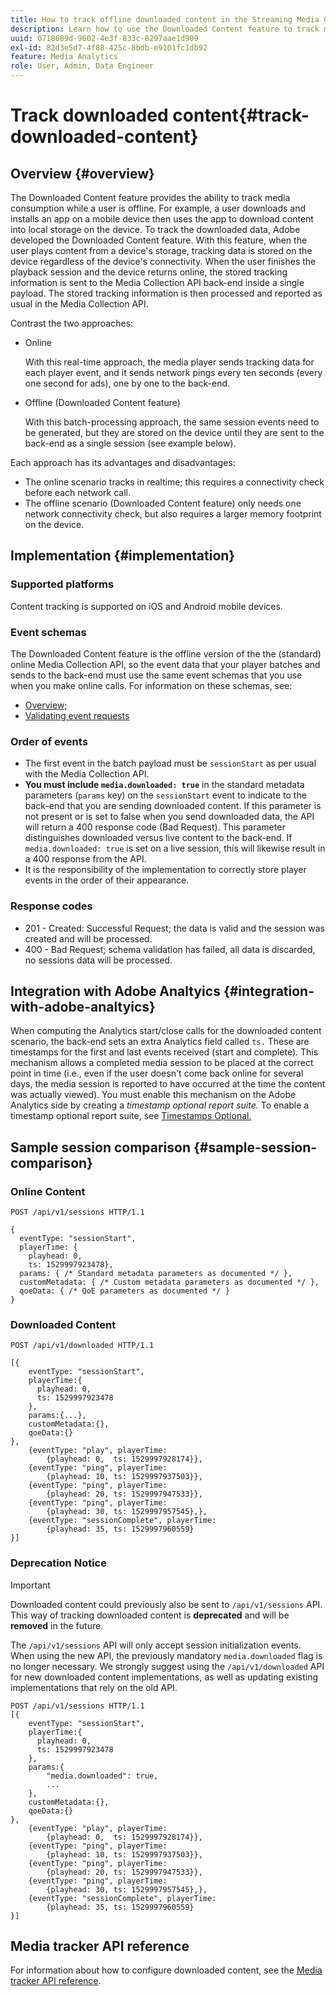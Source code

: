 ```yaml
---
title: How to track offline downloaded content in the Streaming Media Collection Add-on 
description: Learn how to use the Downloaded Content feature to track media consumption when a user is offline.
uuid: 0718689d-9602-4e3f-833c-8297aae1d909
exl-id: 82d3e5d7-4f88-425c-8bdb-e9101fc1db92
feature: Media Analytics
role: User, Admin, Data Engineer
---
```

# Track downloaded content{#track-downloaded-content}

## Overview {#overview}

The Downloaded Content feature provides the ability to track media consumption while a user is offline. For example, a user downloads and installs an app on a mobile device then uses the app to download content into local storage on the device. To track the downloaded data, Adobe developed the Downloaded Content feature. With this feature, when the user plays content from a device's storage, tracking data is stored on the device regardless of the device's connectivity. When the user finishes the playback session and the device returns online, the stored tracking information is sent to the Media Collection API back-end inside a single payload. The stored tracking information is then processed and reported as usual in the Media Collection API.

Contrast the two approaches:

* Online

   With this real-time approach, the media player sends tracking data for each player event, and it sends network pings every ten seconds (every one second for ads), one by one to the back-end.

* Offline (Downloaded Content feature)

   With this batch-processing approach, the same session events need to be generated, but they are stored on the device until they are sent to the back-end as a single session (see example below).

Each approach has its advantages and disadvantages:
* The online scenario tracks in realtime; this requires a connectivity check before each network call.
* The offline scenario (Downloaded Content feature) only needs one network connectivity check, but also requires a larger memory footprint on the device.

## Implementation {#implementation}

### Supported platforms

Content tracking is supported on iOS and Android mobile devices.

### Event schemas

The Downloaded Content feature is the offline version of the the (standard) online Media Collection API, so the event data that your player batches and sends to the back-end must use the same event schemas that you use when you make online calls. For information on these schemas, see:
* [Overview;](/help/implementation/media-collection-api/mc-api-overview.md)
* [Validating event requests](/help/implementation/media-collection-api/mc-api-impl/mc-api-validate-reqs.md)

### Order of events

* The first event in the batch payload must be `sessionStart` as per usual with the Media Collection API.
* **You must include `media.downloaded: true`** in the standard metadata parameters (`params` key) on the `sessionStart` event to indicate to the back-end that you are sending downloaded content. If this parameter is not present or is set to false when you send downloaded data, the API will return a 400 response code (Bad Request). This parameter distinguishes downloaded versus live content to the back-end. If `media.downloaded: true` is set on a live session, this will likewise result in a 400 response from the API.
* It is the responsibility of the implementation to correctly store player events in the order of their appearance.

### Response codes

* 201 - Created: Successful Request; the data is valid and the session was created and will be processed.
* 400 - Bad Request; schema validation has failed, all data is discarded, no sessions data will be processed.

## Integration with Adobe Analtyics {#integration-with-adobe-analtyics}

When computing the Analytics start/close calls for the downloaded content scenario, the back-end sets an extra Analytics field called `ts.` These are timestamps for the first and last events received (start and complete). This mechanism allows a completed media session to be placed at the correct point in time (i.e., even if the user doesn't come back online for several days, the media session is reported to have occurred at the time the content was actually viewed). You must enable this mechanism on the Adobe Analytics side by creating a _timestamp optional report suite._ To enable a timestamp optional report suite, see [Timestamps Optional.](https://experienceleague.adobe.com/docs/analytics/admin/admin-tools/timestamp-optional.html)

## Sample session comparison {#sample-session-comparison}

### Online Content

```
POST /api/v1/sessions HTTP/1.1

{
  eventType: "sessionStart",
  playerTime: {
    playhead: 0,  
    ts: 1529997923478},  
  params: { /* Standard metadata parameters as documented */ },  
  customMetadata: { /* Custom metadata parameters as documented */ },  
  qoeData: { /* QoE parameters as documented */ }
}
```

### Downloaded Content

```
POST /api/v1/downloaded HTTP/1.1

[{
    eventType: "sessionStart",
    playerTime:{
      playhead: 0,
      ts: 1529997923478
    },  
    params:{...},
    customMetadata:{},  
    qoeData:{}
},
    {eventType: "play", playerTime:
        {playhead: 0,  ts: 1529997928174}},
    {eventType: "ping", playerTime:
        {playhead: 10, ts: 1529997937503}},
    {eventType: "ping", playerTime:
        {playhead: 20, ts: 1529997947533}},
    {eventType: "ping", playerTime:
        {playhead: 30, ts: 1529997957545},},
    {eventType: "sessionComplete", playerTime:
        {playhead: 35, ts: 1529997960559}
}]
```

### Deprecation Notice

>[!IMPORTANT]
>
>Downloaded content could previously also be sent to `/api/v1/sessions` API. This way of tracking downloaded content is **deprecated** and will be **removed** in the future.


The `/api/v1/sessions` API will only accept session initialization events.
When using the new API, the previously mandatory `media.downloaded` flag is no longer necessary.
We strongly suggest using the `/api/v1/downloaded` API for new downloaded content implementations, as well as updating existing implementations that rely on the old API.  


```
POST /api/v1/sessions HTTP/1.1
[{
    eventType: "sessionStart",
    playerTime:{
      playhead: 0,
      ts: 1529997923478
    },
    params:{
        "media.downloaded": true,
        ...
    },
    customMetadata:{},  
    qoeData:{}
},
    {eventType: "play", playerTime:
        {playhead: 0,  ts: 1529997928174}},
    {eventType: "ping", playerTime:
        {playhead: 10, ts: 1529997937503}},
    {eventType: "ping", playerTime:
        {playhead: 20, ts: 1529997947533}},
    {eventType: "ping", playerTime:
        {playhead: 30, ts: 1529997957545},},
    {eventType: "sessionComplete", playerTime:
        {playhead: 35, ts: 1529997960559}
}]

```

## Media tracker API reference

For information about how to configure downloaded content, see the [Media tracker API reference](https://developer.adobe.com/client-sdks/documentation/adobe-media-analytics/api-reference/).
